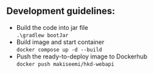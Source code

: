 ## Development guidelines:
* Build the code into jar file  
  `.\gradlew bootJar`
* Build image and start container  
  `docker compose up -d --build`
* Push the ready-to-deploy image to Dockerhub  
  `docker push makiseemi/hkd-webapi`